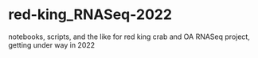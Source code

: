 # red-king_RNASeq-2022
notebooks, scripts, and the like for red king crab and OA RNASeq project, getting under way in 2022
